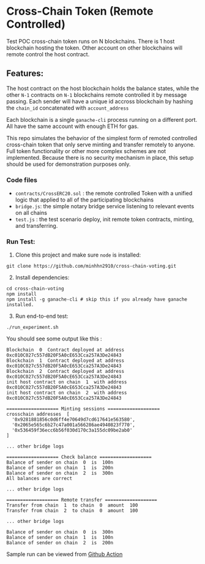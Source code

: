 # Cross-Chain Token (Remote Controlled)
Test POC cross-chain token runs on N blockchains. There is 1 host blockchain hosting the token. Other account on other blockchains will remote control the host contract.

## Features:
The host contract on the host blockchain holds the balance states, while the other `N-1` contracts on `N-1` blockchains remote controlled it by message passing.
Each sender will have a unique id accross blockchain by hashing the `chain_id` concatenated with `account_address`

Each blockchain is a single `ganache-cli` process running on a different port. All have the same account with enough ETH for gas.

This repo simulates the behavior of the simplest form of remoted controlled cross-chain token that only serve minting and transfer remotely to anyone. Full token functionality or other more complex schemes are not implemented. Because there is no security mechanism in place, this setup should be used for demonstration purposes only.

### Code files

* `contracts/CrossERC20.sol` : the remote controlled Token with a unified logic that applied to all of the participating blockchains
* `bridge.js`: the simple notary bridge service listening to relevant events on all chains
* `test.js` : the test scenario deploy, init remote token contracts, minting, and transferring.

### Run Test:
1. Clone this project and make sure `node` is installed:
```
git clone https://github.com/minhhn2910/cross-chain-voting.git
```

2. Install dependencies:

```
cd cross-chain-voting
npm install
npm install -g ganache-cli # skip this if you already have ganache installed.
```

3. Run end-to-end test:

```
./run_experiment.sh
```

You should see some output like this :

```
Blockchain  0  Contract deployed at address 0xc010C027c557dB20F5A0cE653Cca257A3De24843
Blockchain  1  Contract deployed at address 0xc010C027c557dB20F5A0cE653Cca257A3De24843
Blockchain  2  Contract deployed at address 0xc010C027c557dB20F5A0cE653Cca257A3De24843
init host contract on chain  1  with address  0xc010C027c557dB20F5A0cE653Cca257A3De24843
init host contract on chain  2  with address  0xc010C027c557dB20F5A0cE653Cca257A3De24843

=================== Minting sessions ===================
crosschain addresses  [
  '0x9281881856c0d6ff4e70649d7cd617641e563580',
  '0x2065e565c6b27c47a001a566286ae4940823f770',
  '0x536459f36ecc6b56f030d170c3a155dc09be2ab0'
]

... other bridge logs

=================== Check balance ===================
Balance of sender on chain  0  is  100n
Balance of sender on chain  1  is  200n
Balance of sender on chain  2  is  300n
All balances are correct

... other bridge logs

=================== Remote transfer ===================
Transfer from chain  1  to chain  0  amount  100
Transfer from chain  2  to chain  0  amount  100

... other bridge logs

Balance of sender on chain  0  is  300n
Balance of sender on chain  1  is  100n
Balance of sender on chain  2  is  200n

```
Sample run can be viewed from [Github Action](https://github.com/minhhn2910/cross-chain-token/actions)
